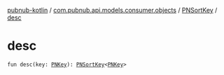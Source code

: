 [pubnub-kotlin](../../index.md) / [com.pubnub.api.models.consumer.objects](../index.md) / [PNSortKey](index.md) / [desc](./desc.md)

# desc

`fun desc(key: `[`PNKey`](../-p-n-key/index.md)`): `[`PNSortKey`](index.md)`<`[`PNKey`](../-p-n-key/index.md)`>`
